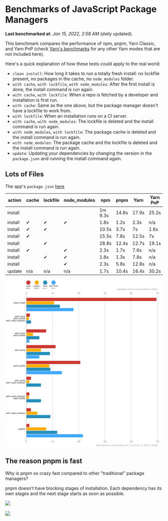 # Benchmarks of JavaScript Package Managers

**Last benchmarked at**: _Jan 15, 2022, 2:58 AM_ (_daily_ updated).

This benchmark compares the performance of npm, pnpm, Yarn Classic, and Yarn PnP (check [Yarn's benchmarks](https://yarnpkg.com/benchmarks) for any other Yarn modes that are not included here).

Here's a quick explanation of how these tests could apply to the real world:

- `clean install`: How long it takes to run a totally fresh install: no lockfile present, no packages in the cache, no `node_modules` folder.
- `with cache`, `with lockfile`, `with node_modules`: After the first install is done, the install command is run again.
- `with cache`, `with lockfile`: When a repo is fetched by a developer and installation is first run.
- `with cache`: Same as the one above, but the package manager doesn't have a lockfile to work from.
- `with lockfile`: When an installation runs on a CI server.
- `with cache`, `with node_modules`: The lockfile is deleted and the install command is run again.
- `with node_modules`, `with lockfile`: The package cache is deleted and the install command is run again.
- `with node_modules`: The package cache and the lockfile is deleted and the install command is run again.
- `update`: Updating your dependencies by changing the version in the `package.json` and running the install command again.

## Lots of Files

The app's `package.json` [here](https://github.com/pnpm/pnpm.github.io/blob/main/benchmarks/fixtures/alotta-files/package.json)

| action  | cache | lockfile | node_modules| npm | pnpm | Yarn | Yarn PnP |
| ---     | ---   | ---      | ---         | --- | ---  | ---  | ---      |
| install |       |          |             | 1m 9.3s | 14.8s | 17.9s | 25.2s |
| install | ✔     | ✔        | ✔           | 1.8s | 1.2s | 2.3s | n/a |
| install | ✔     | ✔        |             | 10.5s | 3.7s | 7s | 1.6s |
| install | ✔     |          |             | 15.5s | 7.8s | 12.5s | 7s |
| install |       | ✔        |             | 28.8s | 12.4s | 12.7s | 19.1s |
| install | ✔     |          | ✔           | 2.3s | 1.7s | 7.6s | n/a |
| install |       | ✔        | ✔           | 1.8s | 1.3s | 7.8s | n/a |
| install |       |          | ✔           | 2.3s | 5.8s | 12.8s | n/a |
| update  | n/a | n/a | n/a | 1.7s | 10.4s | 16.4s | 30.2s |

![Graph of the alotta-files results](../../static/img/benchmarks/alotta-files.svg)

## The reason pnpm is fast

Why is pnpm so crazy fast compared to other "traditional" package managers?

pnpm doesn't have blocking stages of installation. Each dependency has its own stages and the next stage starts as soon as possible.

![](/img/installation-stages-of-other-pms.png)

![](/img/installation-stages-of-pnpm.jpg)